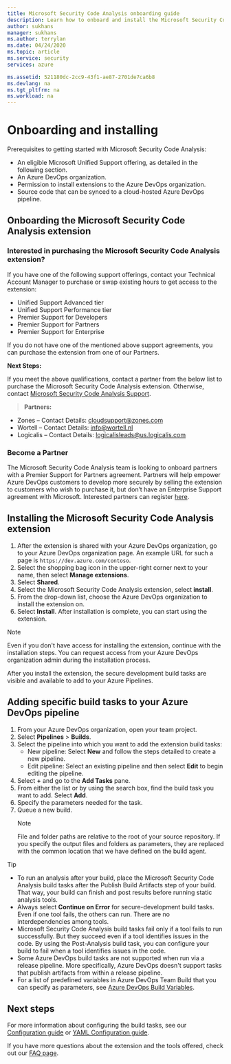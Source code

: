 ```yaml
---
title: Microsoft Security Code Analysis onboarding guide
description: Learn how to onboard and install the Microsoft Security Code Analysis extension. See prerequisites and view additional resources.
author: sukhans
manager: sukhans
ms.author: terrylan
ms.date: 04/24/2020
ms.topic: article
ms.service: security
services: azure

ms.assetid: 521180dc-2cc9-43f1-ae87-2701de7ca6b8
ms.devlang: na
ms.tgt_pltfrm: na
ms.workload: na
---
```


# Onboarding and installing

Prerequisites to getting started with Microsoft Security Code Analysis:

- An eligible Microsoft Unified Support offering, as detailed in the following section.
- An Azure DevOps organization.
- Permission to install extensions to the Azure DevOps organization.
- Source code that can be synced to a cloud-hosted Azure DevOps pipeline.

## Onboarding the Microsoft Security Code Analysis extension

### Interested in purchasing the Microsoft Security Code Analysis extension?

If you have one of the following support offerings, contact your Technical Account Manager to purchase or swap existing hours to get access to the extension:

- Unified Support Advanced tier
- Unified Support Performance tier
- Premier Support for Developers
- Premier Support for Partners
- Premier Support for Enterprise

If you do not have one of the mentioned above support agreements, you can purchase the extension from one of our Partners.

**Next Steps:**

If you meet the above qualifications, contact a partner from the below list to purchase the Microsoft Security Code Analysis extension. Otherwise, contact [Microsoft Security Code Analysis Support](mailto:mscahelp@microsoft.com?Subject=Microsoft%20Security%20Code%20Analysis%20Support%20Request).

>**Partners:**

- Zones – Contact Details: cloudsupport@zones.com
- Wortell – Contact Details: info@wortell.nl
- Logicalis – Contact Details: logicalisleads@us.logicalis.com

### Become a Partner

The Microsoft Security Code Analysis team is looking to onboard partners with a Premier Support for Partners agreement. Partners will help empower Azure DevOps customers to develop more securely by selling the extension to customers who wish to purchase it, but don’t have an Enterprise Support agreement with Microsoft. Interested partners can register [here](http://www.microsoftpartnersupport.com/msrd/opin).

## Installing the Microsoft Security Code Analysis extension

1. After the extension is shared with your Azure DevOps organization, go to your Azure DevOps organization page. An example URL for such a page is `https://dev.azure.com/contoso`.
1. Select the shopping bag icon in the upper-right corner next to your name, then select **Manage extensions**.
1. Select **Shared**.
1. Select the Microsoft Security Code Analysis extension, select **install**.
1. From the drop-down list, choose the Azure DevOps organization to install the extension on.
1. Select **Install**. After installation is complete, you can start using the extension.

>[!NOTE]
> Even if you don't have access for installing the extension, continue with the installation steps. You can request access from your Azure DevOps organization admin during the installation process.

After you install the extension, the secure development build tasks are visible and available to add to your Azure Pipelines.

## Adding specific build tasks to your Azure DevOps pipeline

1. From your Azure DevOps organization, open your team project.
1. Select **Pipelines** > **Builds**.
1. Select the pipeline into which you want to add the extension build tasks:
   - New pipeline: Select **New** and follow the steps detailed to create a new pipeline.
   - Edit pipeline: Select an existing pipeline and then select **Edit** to begin editing the pipeline.
1. Select **+** and go to the **Add Tasks** pane.
1. From either the list or by using the search box, find the build task you want to add. Select **Add**.
1. Specify the parameters needed for the task.
1. Queue a new build.
   >[!NOTE]
   >File and folder paths are relative to the root of your source repository. If you specify the output files and folders as parameters, they are replaced with the common location that we have defined on the build agent.

> [!TIP]
>
> - To run an analysis after your build, place the Microsoft Security Code Analysis build tasks after the Publish Build Artifacts step of your build. That way, your build can finish and post results before running static analysis tools.
> - Always select **Continue on Error** for secure-development build tasks. Even if one tool fails, the others can run. There are no interdependencies among tools.
> - Microsoft Security Code Analysis build tasks fail only if a tool fails to run successfully. But they succeed even if a tool identifies issues in the code. By using the Post-Analysis build task, you can configure your build to fail when a tool identifies issues in the code.
> - Some Azure DevOps build tasks are not supported when run via a release pipeline. More specifically, Azure DevOps doesn't support tasks that publish artifacts from within a release pipeline.
> - For a list of predefined variables in Azure DevOps Team Build that you can specify as parameters, see [Azure DevOps Build Variables](/azure/devops/pipelines/build/variables?tabs=batch&view=vsts).

## Next steps

For more information about configuring the build tasks, see our [Configuration guide](security-code-analysis-customize.md) or [YAML Configuration guide](yaml-configuration.md).

If you have more questions about the extension and the tools offered, check out our [FAQ page](security-code-analysis-faq.md).